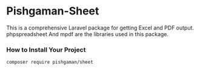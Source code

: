 # Pishgaman-Sheet

This is a comprehensive Laravel package for getting Excel and PDF output. phpspreadsheet And mpdf are the libraries used in this package.

### How to Install Your Project
```
composer require pishgaman/sheet
```
